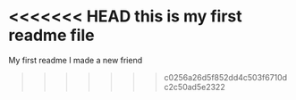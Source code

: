 <<<<<<< HEAD
this is my first readme file
=======
My first readme
I made a new friend 
>>>>>>> c0256a26d5f852dd4c503f6710dc2c50ad5e2322
